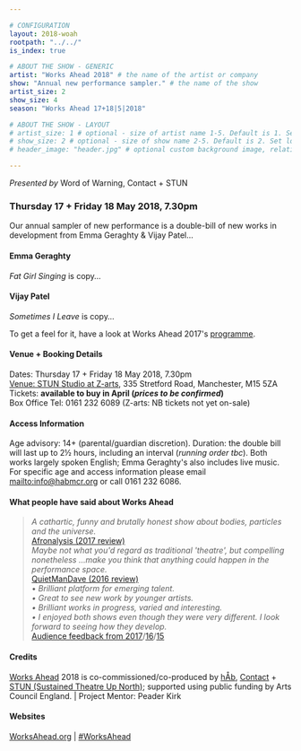 ```yaml
---

# CONFIGURATION
layout: 2018-woah
rootpath: "../../"
is_index: true

# ABOUT THE SHOW - GENERIC
artist: "Works Ahead 2018" # the name of the artist or company
show: "Annual new performance sampler." # the name of the show
artist_size: 2
show_size: 4
season: "Works Ahead 17+18|5|2018"

# ABOUT THE SHOW - LAYOUT
# artist_size: 1 # optional - size of artist name 1-5. Default is 1. Set longer names to lower values
# show_size: 2 # optional - size of show name 2-5. Default is 2. Set longer names to lower values
# header_image: "header.jpg" # optional custom background image, relative to current page

---
```

*Presented by* Word of Warning, Contact + STUN         
         
### Thursday 17 + Friday 18 May 2018, 7.30pm        
Our annual sampler of new performance is a double-bill of new works in development from Emma Geraghty & Vijay Patel…             
            
#### Emma Geraghty       
*Fat Girl Singing* is copy…      
        
#### Vijay Patel      
*Sometimes I Leave* is copy…         
      
To get a feel for it, have a look at Works Ahead 2017's [programme](/archive/2017-worksahead).        
        
#### Venue + Booking Details        
Dates: Thursday 17 + Friday 18 May 2018, 7.30pm          
<a href="http://www.z-arts.org/about-us/getting-here" target="_blank">Venue: STUN Studio at Z-arts</a>, 335 Stretford Road, Manchester, M15 5ZA         
Tickets: **available to buy in April (*prices to be confirmed*)**        
Box Office Tel: 0161 232 6089 (Z-arts: NB tickets not yet on-sale)         
          
#### Access Information        
Age advisory: 14+ (parental/guardian discretion). Duration: the double bill will last up to 2½ hours, including an interval (*running order tbc*). Both works largely spoken English; Emma Geraghty's also includes live music. For specific age and access information please email <mailto:info@habmcr.org> or call 0161 232 6086.          

#### What people have said about Works Ahead        
>*A cathartic, funny and brutally honest show about bodies, particles and the universe.*<br><a href="http://afronalysis.com/2017/05/14/review-superposition-stun" target="_blank">Afronalysis (2017 review)</a>           
>*Maybe not what you'd regard as traditional 'theatre', but compelling nonetheless …make you think that anything could happen in the performance space.*<br><a href="http://quietmandave.co.uk/2016/06/works-ahead" target="_blank">QuietManDave (2016 review)</a>           
>• *Brilliant platform for emerging talent.<br>• Great to see new work by younger artists.<br>• Brilliant works in progress, varied and interesting.<br>• I enjoyed both shows even though they were very different. I look forward to seeing how they develop.*<br>[Audience feedback from 2017](/archive/2017-worksahead)/[16](/archive/2016-worksahead)/[15](/archive/2015-worksahead)          
          
#### Credits         
[Works Ahead](/hab/worksahead) 2018 is co-commissioned/co-produced by [hÅb](/hab), <a href="http://contactmcr.com" target="_blank">Contact</a> + <a href="http://stunlive.com" target="_blank">STUN (Sustained Theatre Up North)</a>; supported using public funding by Arts Council England. | Project Mentor: Peader Kirk        
        
#### Websites         
<a href="http://worksahead.org" target="_blank">WorksAhead.org</a> | <a href="http://twitter.com/hashtag/WorksAhead" target="_blank">#WorksAhead</a>
